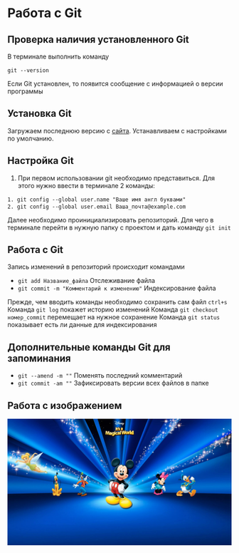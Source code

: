 # Работа с Git

## Проверка наличия установленного Git

В терминале выполнить команду 
```
git --version
```

Если Git установлен, то появится сообщение с информацией о версии программы

## Установка Git

Загружаем последнюю версию с [сайта](https://git-scm.com/book/ru/v2/%D0%92%D0%B2%D0%B5%D0%B4%D0%B5%D0%BD%D0%B8%D0%B5-%D0%A3%D1%81%D1%82%D0%B0%D0%BD%D0%BE%D0%B2%D0%BA%D0%B0-Git). Устанавливаем с настройками по умолчанию.

## Настройка Git

1. При первом использовании git необходимо представиться. Для этого нужно ввести в терминале 2 команды:

```
1. git config --global user.name "Ваше имя англ буквами"
2. git config --global user.email Ваша_почта@example.com
```
 Далее необходимо проинициализировать репозиторий. Для чего в терминале перейти в нужную папку с проектом и дать команду ```git init```
## Работа с Git

 Запись изменений в репозиторий происходит командами 
* ```git add Название_файла``` Отслеживание файла
* ```git commit -m "Комментарий к изменению"``` Индексирование файла

Прежде, чем вводить команды необходимо сохранить сам файл ```ctrl+s```
 Команда ```git log``` покажет историю изменений
 Команда ```git checkout номер_commit``` перемещает на нужное сохранение
 Команда ```git status``` показывает есть ли данные для индексирования

## Дополнительные команды Git для запоминания

* ```git --amend -m ""``` Поменять последний комментарий
* ```git commit -am ""``` Зафиксировать версии всех файлов в папке

## Работа с изображением
![Disney](iI5YCCAON.jpg)

